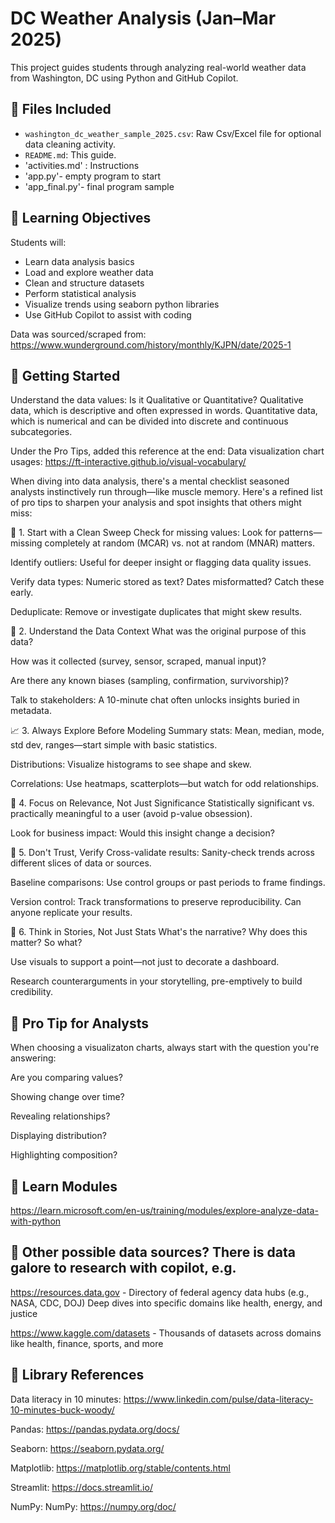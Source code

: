 # DC Weather Analysis (Jan–Mar 2025)

This project guides students through analyzing real-world weather data from Washington, DC using Python and GitHub Copilot.

## 📁 Files Included

- `washington_dc_weather_sample_2025.csv`: Raw Csv/Excel file for optional data cleaning activity.
- `README.md`: This guide.
- 'activities.md' : Instructions
- 'app.py'- empty program to start
- 'app_final.py'- final program sample

## 🧠 Learning Objectives

Students will:
- Learn data analysis basics
- Load and explore weather data
- Clean and structure datasets
- Perform statistical analysis
- Visualize trends using seaborn python libraries
- Use GitHub Copilot to assist with coding

Data was sourced/scraped from:
https://www.wunderground.com/history/monthly/KJPN/date/2025-1

## 🚀 Getting Started

Understand the data values: Is it Qualitative or Quantitative? Qualitative data, which is descriptive and often expressed in words.
Quantitative data, which is numerical and can be divided into discrete and continuous subcategories.

Under the Pro Tips, added this reference at the end:
Data visualization chart usages: https://ft-interactive.github.io/visual-vocabulary/

When diving into data analysis, there's a mental checklist seasoned analysts instinctively run through—like muscle memory. Here's a refined list of pro tips to sharpen your analysis and spot insights that others might miss:

🧹 1. Start with a Clean Sweep
Check for missing values: Look for patterns—missing completely at random (MCAR) vs. not at random (MNAR) matters.

Identify outliers: Useful for deeper insight or flagging data quality issues.

Verify data types: Numeric stored as text? Dates misformatted? Catch these early.

Deduplicate: Remove or investigate duplicates that might skew results.

🧭 2. Understand the Data Context
What was the original purpose of this data?

How was it collected (survey, sensor, scraped, manual input)?

Are there any known biases (sampling, confirmation, survivorship)?

Talk to stakeholders: A 10-minute chat often unlocks insights buried in metadata.

📈 3. Always Explore Before Modeling
Summary stats: Mean, median, mode, std dev, ranges—start simple with basic statistics.

Distributions: Visualize histograms to see shape and skew.

Correlations: Use heatmaps, scatterplots—but watch for odd relationships.

🎯 4. Focus on Relevance, Not Just Significance
Statistically significant vs. practically meaningful to a user (avoid p-value obsession).

Look for business impact: Would this insight change a decision?

🧠 5. Don't Trust, Verify
Cross-validate results: Sanity-check trends across different slices of data or sources.

Baseline comparisons: Use control groups or past periods to frame findings.

Version control: Track transformations to preserve reproducibility. Can anyone replicate your results.

🧩 6. Think in Stories, Not Just Stats
What's the narrative? Why does this matter? So what?

Use visuals to support a point—not just to decorate a dashboard.

Research counterarguments in your storytelling, pre-emptively to build credibility.

## 🧠 Pro Tip for Analysts
When choosing a visualizaton charts, always start with the question you're answering:

Are you comparing values?

Showing change over time?

Revealing relationships?

Displaying distribution?

Highlighting composition?

## 🧠 Learn Modules 
https://learn.microsoft.com/en-us/training/modules/explore-analyze-data-with-python

## 🧠 Other possible data sources? There is data galore to research with copilot, e.g.
https://resources.data.gov	- Directory of federal agency data hubs (e.g., NASA, CDC, DOJ)	Deep dives into specific domains like health, energy, and justice

https://www.kaggle.com/datasets - Thousands of datasets across domains like health, finance, sports, and more


## 🚀 Library References
Data literacy in 10 minutes:
https://www.linkedin.com/pulse/data-literacy-10-minutes-buck-woody/

Pandas:
https://pandas.pydata.org/docs/

Seaborn:
https://seaborn.pydata.org/

Matplotlib:
https://matplotlib.org/stable/contents.html

Streamlit:
https://docs.streamlit.io/

NumPy:
NumPy: https://numpy.org/doc/


